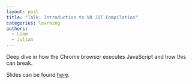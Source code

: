 ```yaml
---
layout: post
title: "Talk: Introduction to V8 JIT Compilation"
categories: learning
authors:
  - Liam
  - Julian
---
```


Deep dive in how the Chrome browser executes JavaScript and how this can break.

Slides can be found [here](https://wachter-space.de/v8presentation/).
